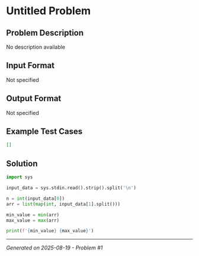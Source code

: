 # Untitled Problem

## Problem Description
No description available

## Input Format
Not specified

## Output Format
Not specified

## Example Test Cases
```json
[]
```

## Solution
```python
import sys

input_data = sys.stdin.read().strip().split('\n')

n = int(input_data[0])
arr = list(map(int, input_data[1].split()))

min_value = min(arr)
max_value = max(arr)

print(f'{min_value} {max_value}')
```

---
*Generated on 2025-08-19 - Problem #1*